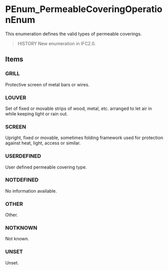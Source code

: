 # PEnum_PermeableCoveringOperationEnum

This enumeration defines the valid types of permeable coverings.<!-- end of definition -->

> HISTORY  New enumeration in IFC2.0.

## Items

### GRILL
Protective screen of metal bars or wires.

### LOUVER
Set of fixed or movable strips of wood, metal, etc. arranged to let air in while keeping light or rain out.

### SCREEN
Upright, fixed or movable, sometimes folding framework used for protection against heat, light, access or similar.

### USERDEFINED
User defined permeable covering type.

### NOTDEFINED
No information available.

### OTHER

Other.

### NOTKNOWN

Not known.

### UNSET

Unset.
